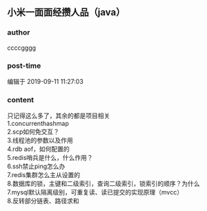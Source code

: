 ## 小米一面面经攒人品（java）
### author 
ccccgggg
### post-time 

编辑于  2019-09-11 11:27:03
### content 
<div class="post-topic-des nc-post-content">
 <div>
  只记得这么多了，其余的都是项目相关
 </div>
 <div>
  1.concurrenthashmap
 </div>
 2.scp如何免交互？
 <br/>
 3.线程池的参数以及作用
 <br/>
 4.rdb aof，如何配置的
 <br/>
 5.redis哨兵是什么，什么作用？
 <br/>
 6.ssh禁止ping怎么办
 <br/>
 7.redis集群怎么主从设置的
 <br/>
 8.数据库的锁，主键和二级索引，查询二级索引，锁索引的顺序？为什么
 <br/>
 7.mysql默认隔离级别，可重复读、读已提交的实现原理（mvcc）
 <br/>
 8.反转部分链表、路径求和
 <br/>
</div>
